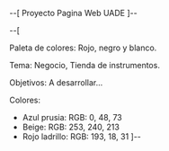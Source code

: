 --[ Proyecto Pagina Web UADE ]--

--[

Paleta de colores: Rojo, negro y blanco.

Tema: Negocio, Tienda de instrumentos.

Objetivos: A desarrollar...

Colores:
- Azul prusia: RGB: 0, 48, 73
- Beige: RGB: 253, 240, 213
- Rojo ladrillo: RGB: 193, 18, 31
]--
